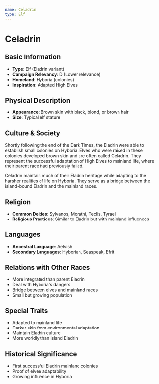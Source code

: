 ```yaml
---
name: Celadrin
type: Elf
---
```


# Celadrin

## Basic Information
- **Type**: Elf (Eladrin variant)
- **Campaign Relevancy**: D (Lower relevance)
- **Homeland**: Hyboria (colonies)
- **Inspiration**: Adapted High Elves

## Physical Description
- **Appearance**: Brown skin with black, blond, or brown hair
- **Size**: Typical elf stature

## Culture & Society
Shortly following the end of the Dark Times, the Eladrin were able to establish small colonies on Hyboria. Elves who were raised in these colonies developed brown skin and are often called Celadrin. They represent the successful adaptation of High Elves to mainland life, where their parent race had previously failed.

Celadrin maintain much of their Eladrin heritage while adapting to the harsher realities of life on Hyboria. They serve as a bridge between the island-bound Eladrin and the mainland races.

## Religion
- **Common Deities**: Sylvanos, Morathi, Teclis, Tyrael
- **Religious Practices**: Similar to Eladrin but with mainland influences

## Languages
- **Ancestral Language**: Aelvish
- **Secondary Languages**: Hyborian, Seaspeak, Efrit

## Relations with Other Races
- More integrated than parent Eladrin
- Deal with Hyboria's dangers
- Bridge between elves and mainland races
- Small but growing population

## Special Traits
- Adapted to mainland life
- Darker skin from environmental adaptation
- Maintain Eladrin culture
- More worldly than island Eladrin

## Historical Significance
- First successful Eladrin mainland colonies
- Proof of elven adaptability
- Growing influence in Hyboria